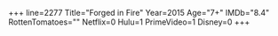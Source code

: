 +++
line=2277
Title="Forged in Fire"
Year=2015
Age="7+"
IMDb="8.4"
RottenTomatoes=""
Netflix=0
Hulu=1
PrimeVideo=1
Disney=0
+++

